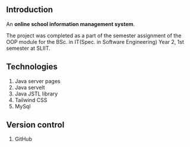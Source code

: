 ## Introduction

An **online school information management system**.  

The project was completed as a part of the semester assignment of the OOP module for the BSc. in IT(Spec. in Software Engineering) Year 2, 1st semester at SLIIT.  

## Technologies

1. Java server pages
2. Java servelt
3. Java JSTL library
4. Tailwind CSS
5. MySql

## Version control

1. GitHub
